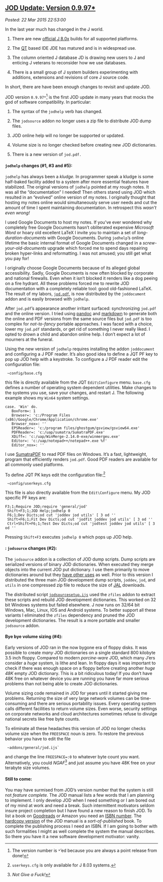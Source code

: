 
[JOD Update: 
Version 0.9.97\*](https://bakerjd99.wordpress.com/2015/03/22/jod-update-version-0-9-97/) 
-----------------------------------------------------------------------------------------------------

*Posted: 22 Mar 2015 22:53:00*

In the last year much has changed in the J world.

1.  There are new [official J 8.0x](http://www.jsoftware.com/stable.htm)
    builds for all supported platforms.

2.  The [QT](http://www.qt.io/download/) based IDE JDE has matured and
    is in widespread use.

3.  The column oriented J database JD is drawing new users to J and
    enticing J veterans to reconsider how we use databases.

4.  There is a small group of J system builders experimenting with
    additions, extensions and revisions of core J source code.

In short, there are have been enough changes to revisit and update JOD.

JOD version `0.9.97*`[^a4946] is the first JOD update in many years that
mocks the god of software compatibility. In particular:

1.  The syntax of the `jodhelp` verb has changed.

2.  The `jodsource` addon no longer uses a zip file to distribute JOD
    dump files.

3.  JOD online help will no longer be supported or updated.

4.  Volume size is no longer checked before creating new JOD
    dictionaries.

5.  There is a new version of `jod.pdf.`

#### `jodhelp` changes (\#1, \#3 and \#5):

`jodhelp` has always been a *kludge.* In programmer speak a kludge is
some half-baked facility added to a system after more essential features
have stabilized. The original versions of `jodhelp` pointed at my rough
notes. It was all the “documentation” I needed! Then others stared using
JOD which resulted in an “evolved” online version of my notes. I
originally thought that hosting my notes online would simultaneously
serve user needs and cut the amount of time I spent maintaining
documentation. In retrospect this *wasn’t even wrong!*

I used Google Documents to host my notes. If you’ve ever wondered why
completely free Google Documents hasn’t obliterated expensive *Microsoft
Word* or hoary old excellent LaTeX I invite you to maintain a set of
*long-duration-documents* with Google Documents. During `jodhelp`’s
online lifetime the basic internal format of Google Documents changed in
a *screw-your-old-documents* upgrade which forced me to spend days
repairing broken hyper-links and reformatting. I was not amused; you
still get what you pay for!

I originally choose Google Documents because of its alleged global
accessibility. Sadly, Google Documents is now often blocked by corporate
and national firewalls. Even when it isn’t blocked it renders like a dog
peeing on a fire hydrant. All these problems forced me to rewrite JOD
documentation with a completely reliable tool: good old-fashioned LaTeX.
The result of my labors,
[`jod.pdf`](https://app.box.com/shared/gajfu50gc0), is now distributed
by the `joddocument` addon and is easily browsed with `jodhelp`.

After `jod.pdf`’s appearance another irritant surfaced: synchronizing
`jod.pdf` and the online version. I tried using
[pandoc](http://pandoc.org/) and
[markdown](http://daringfireball.net/projects/markdown/) to generate
both the online and PDF versions from the same source files but
`jod.pdf` is too complex for *not-to-fancy* portable approaches. I was
faced with a choice, lower my `jod.pdf` standards, or get rid of
something I never really liked. I opted to drown a child and abandon
online help. I don’t expect a lot of mourners at the funeral.

Using the new version of `jodhelp` requires installing the addon
`joddocument` and configuring a J PDF reader. It’s also good idea to
define a JQT PF key to pop up JOD help with a keystroke. To configure a
J PDF reader edit the configuration file:

     ~config/base.cfg

this file is directly available from the JQT `Edit\Configure` menu.
`base.cfg` defines a number of operating system dependent utilities.
Make changes to the systems you use, save your changes, and restart J.
The following example shows my `Win64` system settings.

    case. 'Win' do.   
       BoxForm=: 1   
       Browser=: 'c:/Program Files (x86)/Google/Chrome/Application/chrome.exe'   
       Browser_nox=: ''   
       EPSReader=: 'c:/program files/ghostgum/gsview/gsview64.exe'   
       PDFReader=: 'c:/uap/sumatra/SumatraPDF.exe'   
       XDiff=: 'c:/uap/WinMerge-2.14.0-exe/winmergeu.exe'   
       Editor=: 'c:/uap/notepad++/notepad++.exe %f'   
       Editor_nox=: '' 

I use [SumatraPDF](http://www.sumatrapdfreader.org/free-pdf-reader.html)
to read PDF files on Windows. It’s a fast, lightweight, program that
efficiently renders `jod.pdf`. Good PDF readers are available for all
commonly used platforms.

To define JQT PK keys edit the configuration file:[^b4946]

     ~config/userkeys.cfg 

This file is also directly available from the `Edit\Configure` menu. My JOD
specific PF keys are:

    F3;1;Require JOD;require 'general/jod' 
     Shift+F3;1;JOD Help;jodhelp 0 
     F6;1;Dev Dicts;od cut 'joddev jod utils' [ 3 od '' 
     Shift+F6;1;Fit Dev Dicts;od cut 'jodfit joddev jod utils' [ 3 od '' 
     Ctrl+Shift+F6;1;Test Dev Dicts;od cut 'jodtest joddev jod utils' [ 3 od '' 

Pressing `Shift+F3` executes `jodhelp 0` which pops up JOD help.

#### : `jodsource` changes (\#2):

The `jodsource` addon is a collection of JOD dump scripts. Dump scripts
are serialized versions of binary JOD dictionaries. When executed they
merge objects into the current JOD put dictionary. I use them primarily
to move dictionaries around but they [have other
uses](https://github.com/bakerjd99/joddumps) as well. Prior to this
version I distributed the three main JOD development dump scripts,
`joddev`, `jod`, and `utils` in one compressed zip file to reduce the
size of [JAL](http://www.jsoftware.com/jwiki/JAL) downloads.

The distributed script
[`jodsourcesetup.ijs`](https://github.com/bakerjd99/jod/blob/master/jodsource/jodsourcesetup.ijs)
used the `zfiles` addon to extract these scripts and rebuild JOD
development dictionaries. This worked on 32 bit Windows systems but
failed elsewhere. J now runs on 32/64 bit Windows, Mac, Linux, IOS and
Android systems. To better support all these variants I eliminated the
`zfiles` dependency and pruned the JOD development dictionaries. The
result is a more portable and smaller `jodsource` addon.

#### Bye bye volume sizing (\#4):

Early versions of JOD ran in the now bygone era of floppy disks. It was
possible to create *many* JOD dictionaries on a single standard 800
kilobyte 3.5 inch floppy. Compared to modern *porcine-ware* JOD, which
many J’ers consider a *huge* system, is lithe and lean. In floppy days
it was important to check if there was enough space on a floppy before
creating another *huge 48K* empty JOD dictionary. This is a bit
ridiculous today! If you don’t have 48K free on whatever device you are
running you have far more serious problems than not being able to create
JOD dictionaries.

Volume sizing code remained in JOD for years until it started giving me
problems. Returning the size of very large network volumes can be
time-consuming and there are serious portability issues. Every operating
system calls different facilities to return volume sizes. Even worse,
security settings on corporate networks and cloud architectures
sometimes refuse to divulge national secrets like free byte counts.

To eliminate all these headaches this version of JOD no longer checks
volume size when the `FREESPACE` noun is zero. To restore the previous
behavior you have to edit the file

     ~addons/general/jod.ijs`

and change the line `FREESPACE=:0` to whatever byte count you want.
Alternatively, you could *NGAF*[^c4946] and just assume you have 48K free on
your terabyte size volumes.

#### Still to come:

You may have surmised from JOD’s version number that the system is still
not *feature complete.* The JOD manual lists a few words that I am
planning to implement. I only develop JOD when I need something or I am
bored out of my mind at work and need a break. Such intermittent
motivators seldom insure project completion but I have found a new
reason to finish JOD. To list a book on
[Goodreads](http://www.goodreads.com/bakerjd99) or Amazon you need an
[ISBN number](https://www.isbn-international.org/). The [hardcopy
version](http://www.lulu.com/spotlight/bakerjd99) of the JOD manual is a
*sort-of-published* book. To complete the publishing process I need an
ISBN. If I am going to bother with such formalities I might as well
complete the system the manual describes. So there you have it a new
software development motivator: vanity.

[^a4946]: The version number is `*`’ed because you are always a point
    release from done!

[^b4946]: `userkeys.cfg` is only available for J 8.03 systems.

[^c4946]: *Not Give a Fuck!*
